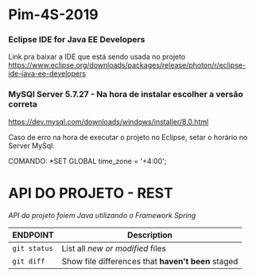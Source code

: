 # Pim-4S-2019

### Eclipse IDE for Java EE Developers 
Link pra baixar a IDE que está sendo usada no projeto
https://www.eclipse.org/downloads/packages/release/photon/r/eclipse-ide-java-ee-developers


### MySQl Server 5.7.27  - Na hora de instalar escolher a versão correta
https://dev.mysql.com/downloads/windows/installer/8.0.html


Caso de erro na hora de executar o projeto no Eclipse, setar o horário no Server MySql.

COMANDO: *SET GLOBAL time_zone = '+4:00'; 

# API DO PROJETO - REST
*API do projeto foiem Java utilizando o Framework Spring*


| ENDPOINT  | Description |
| --- | --- |
| `git status` | List all *new or modified* files |
| `git diff` | Show file differences that **haven't been** staged |
